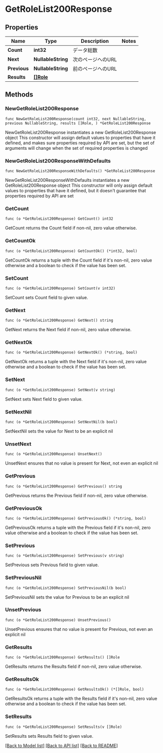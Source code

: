 # GetRoleList200Response

## Properties

Name | Type | Description | Notes
------------ | ------------- | ------------- | -------------
**Count** | **int32** | データ総数 | 
**Next** | **NullableString** | 次のページへのURL | 
**Previous** | **NullableString** | 前のページへのURL | 
**Results** | [**[]Role**](Role.md) |  | 

## Methods

### NewGetRoleList200Response

`func NewGetRoleList200Response(count int32, next NullableString, previous NullableString, results []Role, ) *GetRoleList200Response`

NewGetRoleList200Response instantiates a new GetRoleList200Response object
This constructor will assign default values to properties that have it defined,
and makes sure properties required by API are set, but the set of arguments
will change when the set of required properties is changed

### NewGetRoleList200ResponseWithDefaults

`func NewGetRoleList200ResponseWithDefaults() *GetRoleList200Response`

NewGetRoleList200ResponseWithDefaults instantiates a new GetRoleList200Response object
This constructor will only assign default values to properties that have it defined,
but it doesn't guarantee that properties required by API are set

### GetCount

`func (o *GetRoleList200Response) GetCount() int32`

GetCount returns the Count field if non-nil, zero value otherwise.

### GetCountOk

`func (o *GetRoleList200Response) GetCountOk() (*int32, bool)`

GetCountOk returns a tuple with the Count field if it's non-nil, zero value otherwise
and a boolean to check if the value has been set.

### SetCount

`func (o *GetRoleList200Response) SetCount(v int32)`

SetCount sets Count field to given value.


### GetNext

`func (o *GetRoleList200Response) GetNext() string`

GetNext returns the Next field if non-nil, zero value otherwise.

### GetNextOk

`func (o *GetRoleList200Response) GetNextOk() (*string, bool)`

GetNextOk returns a tuple with the Next field if it's non-nil, zero value otherwise
and a boolean to check if the value has been set.

### SetNext

`func (o *GetRoleList200Response) SetNext(v string)`

SetNext sets Next field to given value.


### SetNextNil

`func (o *GetRoleList200Response) SetNextNil(b bool)`

 SetNextNil sets the value for Next to be an explicit nil

### UnsetNext
`func (o *GetRoleList200Response) UnsetNext()`

UnsetNext ensures that no value is present for Next, not even an explicit nil
### GetPrevious

`func (o *GetRoleList200Response) GetPrevious() string`

GetPrevious returns the Previous field if non-nil, zero value otherwise.

### GetPreviousOk

`func (o *GetRoleList200Response) GetPreviousOk() (*string, bool)`

GetPreviousOk returns a tuple with the Previous field if it's non-nil, zero value otherwise
and a boolean to check if the value has been set.

### SetPrevious

`func (o *GetRoleList200Response) SetPrevious(v string)`

SetPrevious sets Previous field to given value.


### SetPreviousNil

`func (o *GetRoleList200Response) SetPreviousNil(b bool)`

 SetPreviousNil sets the value for Previous to be an explicit nil

### UnsetPrevious
`func (o *GetRoleList200Response) UnsetPrevious()`

UnsetPrevious ensures that no value is present for Previous, not even an explicit nil
### GetResults

`func (o *GetRoleList200Response) GetResults() []Role`

GetResults returns the Results field if non-nil, zero value otherwise.

### GetResultsOk

`func (o *GetRoleList200Response) GetResultsOk() (*[]Role, bool)`

GetResultsOk returns a tuple with the Results field if it's non-nil, zero value otherwise
and a boolean to check if the value has been set.

### SetResults

`func (o *GetRoleList200Response) SetResults(v []Role)`

SetResults sets Results field to given value.



[[Back to Model list]](../README.md#documentation-for-models) [[Back to API list]](../README.md#documentation-for-api-endpoints) [[Back to README]](../README.md)


